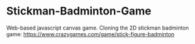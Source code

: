 # Stickman-Badminton-Game

Web-based javascript canvas game. Cloning the 2D stickman badminton game: https://www.crazygames.com/game/stick-figure-badminton
